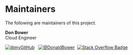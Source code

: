 # Maintainers

The following are maintainers of this project.

**Don Bower**  
Cloud Engineer

[![@myGitHub](https://img.shields.io/badge/GitHub-100000?style=flat-square&logo=github&logoColor=white)](https://github.com/DonBower)&nbsp;&nbsp;&nbsp;[![@DonaldBower](https://img.shields.io/badge/Twitter-1DA1F2?style=flat-square&logo=twitter&logoColor=white)](https://twitter.com/DonaldBower)&nbsp;
[![Stack Overflow Badge](https://img.shields.io/badge/Stack%20Overflow-F58025?logo=stackoverflow&logoColor=fff&style=flat)](https://stackoverflow.com/users/7764703/cryptocode)
